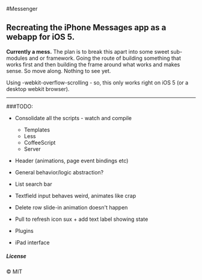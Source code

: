 #Messenger
## Recreating the iPhone Messages app as a webapp for iOS 5.

**Currently a mess.** The plan is to break this apart into some sweet sub-modules and or framework. Going the route of building something that works first and then building the frame around what works and makes sense. So move along. Nothing to see yet.

Using -webkit-overflow-scrolling - so, this only works right on iOS 5 (or a desktop webkit browser).

----


###TODO:

* Consolidate all the scripts - watch and compile
  - Templates
  - Less
  - CoffeeScript
  - Server

* Header (animations, page event bindings etc)
* General behavior/logic abstraction?
* List search bar
* Textfield input behaves weird, animates like crap
* Delete row slide-in animation doesn't happen
* Pull to refresh icon sux + add text label showing state 
* Plugins
* iPad interface


##### License
© MIT